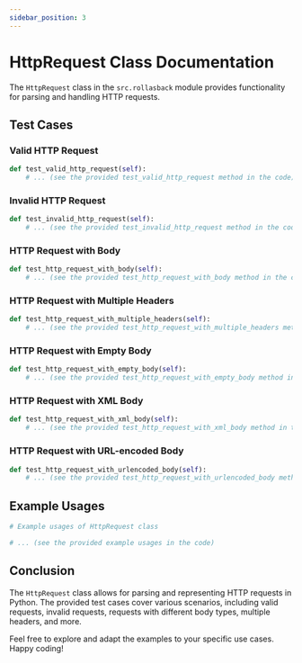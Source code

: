 ```yaml
---
sidebar_position: 3
---
```

 
# HttpRequest Class Documentation

The `HttpRequest` class in the `src.rollasback` module provides functionality for parsing and handling HTTP requests.

## Test Cases

### Valid HTTP Request

```python
def test_valid_http_request(self):
    # ... (see the provided test_valid_http_request method in the code)
```

### Invalid HTTP Request

```python
def test_invalid_http_request(self):
    # ... (see the provided test_invalid_http_request method in the code)
```

### HTTP Request with Body

```python
def test_http_request_with_body(self):
    # ... (see the provided test_http_request_with_body method in the code)
```

### HTTP Request with Multiple Headers

```python
def test_http_request_with_multiple_headers(self):
    # ... (see the provided test_http_request_with_multiple_headers method in the code)
```

### HTTP Request with Empty Body

```python
def test_http_request_with_empty_body(self):
    # ... (see the provided test_http_request_with_empty_body method in the code)
```

### HTTP Request with XML Body

```python
def test_http_request_with_xml_body(self):
    # ... (see the provided test_http_request_with_xml_body method in the code)
```

### HTTP Request with URL-encoded Body

```python
def test_http_request_with_urlencoded_body(self):
    # ... (see the provided test_http_request_with_urlencoded_body method in the code)
```

## Example Usages

```python
# Example usages of HttpRequest class

# ... (see the provided example usages in the code)
```

## Conclusion

The `HttpRequest` class allows for parsing and representing HTTP requests in Python. The provided test cases cover various scenarios, including valid requests, invalid requests, requests with different body types, multiple headers, and more.

Feel free to explore and adapt the examples to your specific use cases. Happy coding!
 
